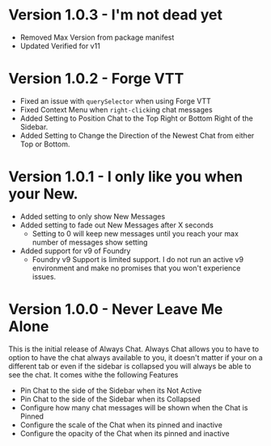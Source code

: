 # Version 1.0.3 - I'm not dead yet
- Removed Max Version from package manifest
- Updated Verified for v11

# Version 1.0.2 - Forge VTT
- Fixed an issue with `querySelector` when using Forge VTT
- Fixed Context Menu when `right-click`ing chat messages
- Added Setting to Position Chat to the Top Right or Bottom Right of the Sidebar.
- Added Setting to Change the Direction of the Newest Chat from either Top or Bottom.

# Version 1.0.1 - I only like you when your New.
- Added setting to only show New Messages
- Added setting to fade out New Messages after X seconds
  - Setting to 0 will keep new messages until you reach your max number of messages show setting
- Added support for v9 of Foundry
  - Foundry v9 Support is limited support. I do not run an active v9 environment and make no promises that you won't experience issues.

# Version 1.0.0 - Never Leave Me Alone
This is the initial release of Always Chat. Always Chat allows you to have to option to have the chat always available to you, it doesn't matter if your on a different tab or even if the sidebar is collapsed you will always be able to see the chat. It comes withe the following Features
- Pin Chat to the side of the Sidebar when its Not Active
- Pin Chat to the side of the Sidebar when its Collapsed
- Configure how many chat messages will be shown when the Chat is Pinned
- Configure the scale of the Chat when its pinned and inactive
- Configure the opacity of the Chat when its pinned and inactive